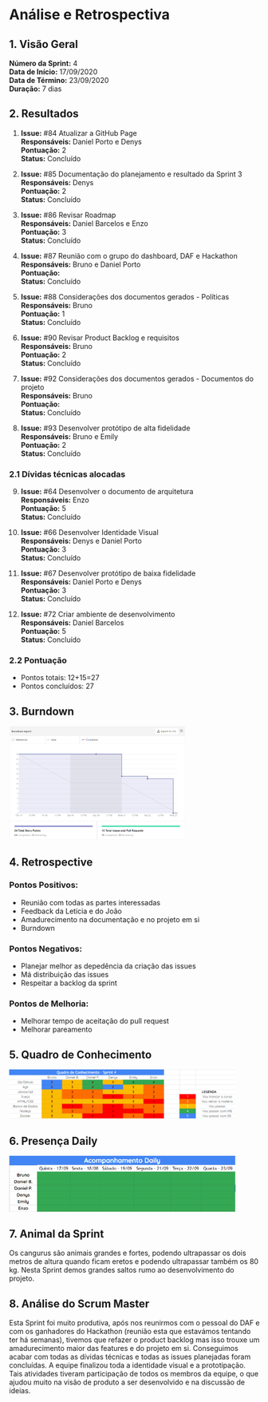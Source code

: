 # Análise e Retrospectiva

## 1. Visão Geral
**Número da Sprint:** 4<br>
**Data de Início:** 17/09/2020<br>
**Data de Término:** 23/09/2020<br>
**Duração:** 7 dias<br>

## 2. Resultados
1. **Issue:** #84 Atualizar a GitHub Page <br>
**Responsáveis:** Daniel Porto e Denys<br>
**Pontuação:** 2<br>
**Status:** Concluído<br>

2. **Issue:** #85 Documentação do planejamento e resultado da Sprint 3<br>
**Responsáveis:** Denys<br>
**Pontuação:** 2<br>
**Status:** Concluído<br>

3. **Issue:** #86 Revisar Roadmap<br>
**Responsáveis:** Daniel Barcelos e Enzo<br>
**Pontuação:** 3<br>
**Status:** Concluído<br>

4. **Issue:** #87 Reunião com o grupo do dashboard, DAF e Hackathon<br>
**Responsáveis:** Bruno e Daniel Porto<br>
**Pontuação:** <br>
**Status:** Concluído<br>

5. **Issue:** #88 Considerações dos documentos gerados - Políticas<br>
**Responsáveis:** Bruno<br>
**Pontuação:** 1<br>
**Status:** Concluído<br>

6. **Issue:** #90 Revisar Product Backlog e requisitos<br>
**Responsáveis:** Bruno<br>
**Pontuação:** 2<br>
**Status:** Concluído<br>

7. **Issue:** #92 Considerações dos documentos gerados - Documentos do projeto<br>
**Responsáveis:** Bruno<br>
**Pontuação:** <br>
**Status:** Concluído<br>

8. **Issue:** #93 Desenvolver protótipo de alta fidelidade<br>
**Responsáveis:** Bruno e Emily<br>
**Pontuação:** 2<br>
**Status:** Concluído<br>

### 2.1 Dívidas técnicas alocadas

9. **Issue:** #64 Desenvolver o documento de arquitetura<br>
**Responsáveis:** Enzo<br>
**Pontuação:** 5<br>
**Status:** Concluído<br>

10. **Issue:** #66 Desenvolver Identidade Visual<br>
**Responsáveis:** Denys e Daniel Porto<br>
**Pontuação:** 3<br>
**Status:** Concluído<br>

11. **Issue:** #67 Desenvolver protótipo de baixa fidelidade<br>
**Responsáveis:** Daniel Porto e Denys<br>
**Pontuação:** 3<br>
**Status:** Concluído<br>

12. **Issue:** #72 Criar ambiente de desenvolvimento<br>
**Responsáveis:** Daniel Barcelos<br>
**Pontuação:** 5<br>
**Status:** Concluído<br>




### 2.2 Pontuação 
- Pontos totais: 12+15=27
- Pontos concluídos: 27


## 3. Burndown
<img src = "../../Imagens/Sprints/Burndown_S4.png" width = 70%><br>

## 4. Retrospective
### Pontos Positivos:
- Reunião com todas as partes interessadas
- Feedback da Letícia e do João
- Amadurecimento na documentação e no projeto em si
- Burndown

### Pontos Negativos:
- Planejar melhor as depedência da criação das issues
- Má distribuição das issues
- Respeitar a backlog da sprint


### Pontos de Melhoria:
- Melhorar tempo de aceitação do pull request
- Melhorar pareamento


## 5. Quadro de Conhecimento
<img src = "../../Imagens/Sprints/Quadro_conhecimento_S4.png" width = 90%><br>

## 6. Presença Daily
<img src = "../../Imagens/Sprints/Daily_Sprint4.png" width = 90%>

## 7. Animal da Sprint
 Os cangurus são animais grandes e fortes, podendo ultrapassar os dois metros de altura quando ficam eretos e podendo ultrapassar também os 80 kg. Nesta Sprint demos grandes saltos rumo ao desenvolvimento do projeto.

## 8. Análise do Scrum Master
Esta Sprint foi muito produtiva, após nos reunirmos com o pessoal do DAF e com os ganhadores do Hackathon (reunião esta que estavámos tentando ter há semanas), tivemos que refazer o product backlog mas isso trouxe um amadurecimento maior das features e do projeto em si. Conseguimos acabar com todas as dívidas técnicas e todas as issues planejadas foram concluídas. A equipe finalizou toda a identidade visual e a prototipação. Tais atividades tiveram participação de todos os membros da equipe, o que ajudou muito na visão de produto a ser desenvolvido e na discussão de ideias.
